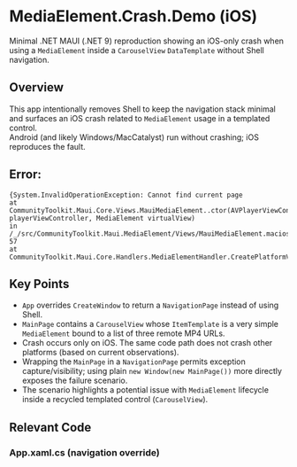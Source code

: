 # MediaElement.Crash.Demo (iOS)

Minimal .NET MAUI (.NET 9) reproduction showing an iOS-only crash when using a `MediaElement` inside a `CarouselView` `DataTemplate` without Shell navigation.

## Overview

This app intentionally removes Shell to keep the navigation stack minimal and surfaces an iOS crash related to `MediaElement` usage in a templated control.  
Android (and likely Windows/MacCatalyst) run without crashing; iOS reproduces the fault.

## Error:
```
{System.InvalidOperationException: Cannot find current page   
at CommunityToolkit.Maui.Core.Views.MauiMediaElement..ctor(AVPlayerViewController playerViewController, MediaElement virtualView) 
in /_/src/CommunityToolkit.Maui.MediaElement/Views/MauiMediaElement.macios.cs:line 57   
at CommunityToolkit.Maui.Core.Handlers.MediaElementHandler.CreatePlatformView()
```

## Key Points

- `App` overrides `CreateWindow` to return a `NavigationPage` instead of using Shell.
- `MainPage` contains a `CarouselView` whose `ItemTemplate` is a very simple `MediaElement` bound to a list of three remote MP4 URLs.
- Crash occurs only on iOS. The same code path does not crash other platforms (based on current observations).
- Wrapping the `MainPage` in a `NavigationPage` permits exception capture/visibility; using plain `new Window(new MainPage())` more directly exposes the failure scenario.
- The scenario highlights a potential issue with `MediaElement` lifecycle inside a recycled templated control (`CarouselView`).

## Relevant Code

### App.xaml.cs (navigation override)
